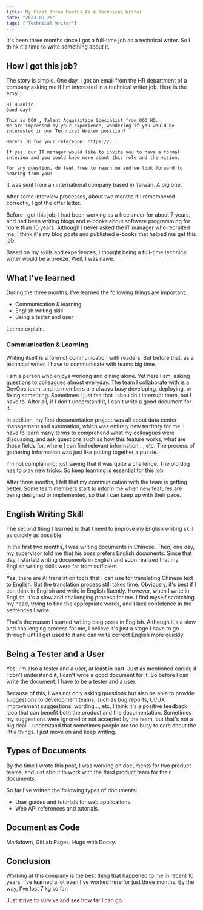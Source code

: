 ```yaml
---
title: My First Three Months As A Technical Writer
date: "2023-09-25"
tags: ["Technical Writer"]
---
```


It's been three months since I got a full-time job as a technical writer. So I think it's time to write something about it.

## How I got this job?

The story is simple. One day, I got an email from the HR department of a company asking me if I'm interested in a technical writer job. Here is the email:

```
Hi Huanlin,
Good day!

This is OOO , Talent Acquisition Specialist from OOO HQ.
We are impressed by your experience, wondering if you would be 
interested in our Technical Writer position?

Here's JD for your reference: https://...
 
If yes, our IT manager would like to invite you to hava a formal 
inteview and you could know more about this role and the vision.
 
For any question, do feel free to reach me and we look forward to 
hearing from you!
```

It was sent from an international company based in Taiwan. A big one.

After some interview processes, about two months if I remembered correctly, I got the offer letter.

Before I got this job, I had been working as a freelancer for about 7 years, and had been writing blogs and e-books about software programming for more than 10 years. Although I never asked the IT manager who recruited me, I think it's my blog posts and published e-books that helped me get this job. 

Based on my skills and experiences, I thought being a full-time technical writer would be a breeze. Well, I was naive.

## What I've learned

During the three months, I've learned the following things are important:

- Communication & learning
- English writing skill
- Being a tester and user

Let me explain.

### Communication & Learning

Writing itself is a form of communication with readers. But before that, as a technical writer, I have to communicate with teams big time.

I am a person who enjoys working and dining alone. Yet here I am, asking questions to colleagues almost everyday. The team I collaborate with is a DevOps team, and its members are always busy developing, deploying, or fixing something. Sometimes I just felt that I shouldn't interrupt them, but I have to. After all, if I don't understand it, I can't write a good document for it.

In addition, my first documentation project was all about data center management and automation, which was entirely new territory for me. I have to learn many terms to comprehend what my colleagues were discussing, and ask questions such as how this feature works, what are those fields for, where I can find relevant information..., etc. The process of gathering information was just like putting together a puzzle. 

I'm not complaining; just saying that it was quite a challenge. The old dog has to play new tricks. So keep learning is essential for this job.

After three months, I felt that my communication with the team is getting better. Some team members start to inform me when new features are being designed or implemented, so that I can keep up with their pace. 

## English Writing Skill

The second thing I learned is that I need to improve my English writing skill as quickly as possible. 

In the first two months, I was writing documents in Chinese. Then, one day, my supervisor told me that his boss prefers English documents. Since that day, I started writing documents in English and soon realized that my English writing skills were far from sufficient. 

Yes, there are AI translation tools that I can use for translating Chinese text to English. But the translation process still takes time. Obviously, it's best if I can think in English and write in English fluently. However, when I write in English, it's a slow and challenging process for me. I find myself scratching my head, trying to find the appropriate words, and I lack confidence in the sentences I write.

That's the reason I started writing blog posts in English. Although it's a slow and challenging process for me, I believe it's just a stage I have to go through until I get used to it and can write correct English more quickly.

## Being a Tester and a User

Yes, I'm also a tester and a user, at least in part. Just as mentioned earlier, if I don't understand it, I can't write a good document for it. So before I can write the document, I have to be a tester and a user.

Because of this, I was not only asking questions but also be able to provide suggestions to development teams, such as bug reports, UI/UX improvement suggestions, wording..., etc. I think it's a positive feedback loop that can benefit both the product and the documentation. Sometimes my suggestions were ignored or not accepted by the team, but that's not a big deal. I understand that sometimes people are too busy to care about the little things. I just move on and keep writing.

## Types of Documents

By the time I wrote this post, I was working on documents for two product teams, and just about to work with the third product team for their documents.

So far I've written the following types of documents:

- User guides and tutorials for web applications.
- Web API references and tutorials.

## Document as Code

Markdown, GitLab Pages. Hugo with Docsy.

## Conclusion

Working at this company is the best thing that happened to me in recent 10 years. I've learned a lot even I've worked here for just three months. By the way, I've lost 7 kg so far. 

Just strive to survive and see how far I can go.